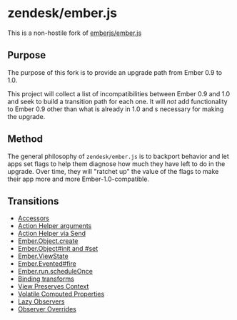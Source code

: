 # zendesk/ember.js

This is a non-hostile fork of
[emberjs/ember.js](https://github.com/emberjs/ember.js)

## Purpose

The purpose of this fork is to provide an upgrade path from Ember 0.9 to 1.0.

This project will collect a list of incompatibilities between Ember 0.9 and
1.0 and seek to build a transition path for each one. It will *not* add
functionality to Ember 0.9 other than what is already in 1.0 and s necessary
for making the upgrade.

## Method

The general philosophy of `zendesk/ember.js` is to backport behavior and let
apps set flags to help them diagnose how much they have left to do in the
upgrade. Over time, they will "ratchet up" the value of the flags to make their
app more and more Ember-1.0-compatible.

## Transitions

 * [Accessors](doc/accessors.md)
 * [Action Helper arguments](doc/action_helper.md#event-argument)
 * [Action Helper via Send](doc/action_helper.md#via-send)
 * [Ember.Object.create](doc/object_create.md)
 * [Ember.Object#init and #set](doc/set_in_init.md)
 * [Ember.ViewState](doc/view_state.md)
 * [Ember.Evented#fire](doc/evented_fire.md)
 * [Ember.run.scheduleOnce](doc/schedule_once.md)
 * [Binding transforms](doc/binding_transforms.md)
 * [View Preserves Context](doc/view_preserves_context.md)
 * [Volatile Computed Properties](doc/volatile_cps.md)
 * [Lazy Observers](doc/lazy_observers.md)
 * [Observer Overrides](doc/observer_overrides.md)
